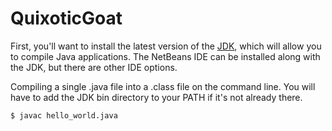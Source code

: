 QuixoticGoat
============
First, you'll want to install the latest version of the [JDK][JDK], which will allow you to compile Java applications. The NetBeans IDE can be installed along with the JDK, but there are other IDE options.

Compiling a single .java file into a .class file on the command line. You will have to add the JDK bin directory to your PATH if it's not already there.

```$ javac hello_world.java```

[JDK]: http://www.oracle.com/technetwork/java/javase/downloads/index.html
